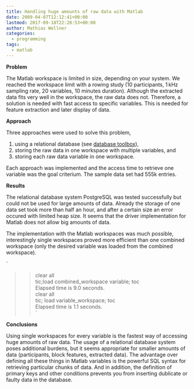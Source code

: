 ```yaml
---
title: Handling huge amounts of raw data with Matlab
date: 2009-04-07T12:12:41+00:00
lastmod: 2017-09-18T22:28:53+00:00
author: Mathias Wellner
categories:
  - programming
tags:
  - matlab
---
```

**Problem**

The Matlab workspace is limited in size, depending on your system. We reached the workspace limit with a rowing study (10 participants, 1&thinsp;kHz sampling rate, 20 variables, 10 minutes duration). Although the extracted data fits very well in the workspace, the raw data does not. Therefore, a solution is needed with fast access to specific variables. This is needed for feature extraction and later display of data.

**Approach**

Three approaches were used to solve this problem,

  1. using a relational database (see [database toolbox](http://www.mathworks.com/products/database/)),
  2. storing the raw data in one workspace with multiple variables, and
  3. storing each raw data variable in one workspace.

Each approach was implemented and the access time to retrieve one variable was the goal criterium. The sample data set had 555k entries.

**Results**

The relational database system PostgreSQL was tested successfully but could not be used for large amounts of data. Already the storage of one data set took more than half an hour, and after a certain size an error occured with limited heap size. It seems that the driver implementation for Matlab does not allow big amounts of data.

The implementation with the Matlab workspaces was much possible, interestingly single workspaces proved more efficient than one combined workspace (only the desired variable was loaded from the combined workspace).

`<br />
>> clear all<br />
>> tic;load combined_workspace variable; toc<br />
Elapsed time is 9.0 seconds.<br />
>> clear all<br />
>> tic; load variable_workspace; toc<br />
Elapsed time is 1.1 seconds.<br />
` 

**Conclusions**

Using single workspaces for every variable is the fastest way of accessing huge amounts of raw data. The usage of a relational database system poses additional burdens, but it seems appropriate for smaller amounts of data (participants, block features, extracted data). The advantage over defining all these things in Matlab variables is the powerful SQL syntax for retrieving particular chunks of data. And in addition, the definition of primary keys and other conditions prevents you from inserting dublicate or faulty data in the database.